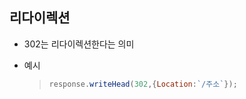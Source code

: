 ## 리다이렉션

- 302는 리다이렉션한다는 의미

- 예시

  > ```Javascript
  > response.writeHead(302,{Location:`/주소`});
  > ```